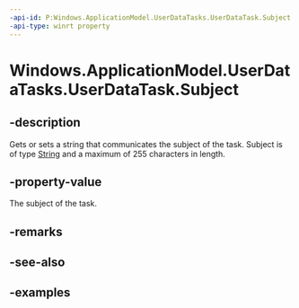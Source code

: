 ```yaml
---
-api-id: P:Windows.ApplicationModel.UserDataTasks.UserDataTask.Subject
-api-type: winrt property
---
```


<!-- Property syntax.
public string Subject { get;  set; }
-->

# Windows.ApplicationModel.UserDataTasks.UserDataTask.Subject

## -description
Gets or sets a string that communicates the subject of the task. Subject is of type [String](https://msdn.microsoft.com/library/system.string.aspx) and a maximum of 255 characters in length.

## -property-value
The subject of the task.

## -remarks

## -see-also

## -examples

